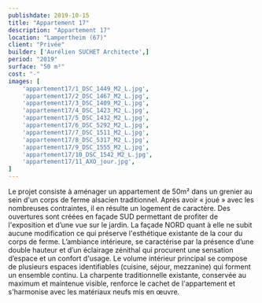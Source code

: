 ```yaml
---
publishdate: 2019-10-15
title: "Appartement 17"
description: "Appartement 17"
location: "Lampertheim (67)"
client: "Privée"
builder: ['Aurélien SUCHET Architecte',]
period: "2019"
surface: "50 m²"
cost: "-"
images: [
    'appartement17/1_DSC_1449_M2_L.jpg',
    'appartement17/2_DSC_1467_M2_L.jpg',
    'appartement17/3_DSC_1409_M2_L.jpg',
    'appartement17/4_DSC_1423_M2_L.jpg',
    'appartement17/5_DSC_1432_M2_L.jpg',
    'appartement17/6_DSC_5292_M2_L.jpg',
    'appartement17/7_DSC_1511_M2_L.jpg',
    'appartement17/8_DSC_5317_M2_L.jpg',
    'appartement17/9_DSC_1555_M2_L.jpg',
    'appartement17/10_DSC_1542_M2_L.jpg',
    'appartement17/11_AXO_jour.jpg',
]
---
```

Le projet consiste à aménager un appartement de 50m² dans un grenier au sein d'un corps de ferme alsacien traditionnel. Après avoir « joué » avec les nombreuses contraintes, il en résulte un logement de caractère. Des ouvertures sont créées en façade SUD permettant de profiter de l'exposition et d’une vue sur le jardin. La façade NORD quant à elle ne subit aucune modification ce qui préserve l'esthétique existante de la cour du corps de ferme. L’ambiance intérieure, se caractérise par la présence d’une double hauteur et d’un éclairage zénithal qui procurent une sensation d’espace et un confort d'usage. Le volume intérieur principal se compose de plusieurs espaces identifiables (cuisine, séjour, mezzanine) qui forment un ensemble continu. La charpente traditionnelle existante, conservée au maximum et maintenue visible, renforce le cachet de l'appartement et s'harmonise avec les matériaux neufs mis en œuvre.